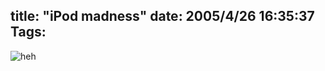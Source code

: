 title: "iPod madness"
date: 2005/4/26 16:35:37
Tags: 
---
<img vspace="0" hspace="0" border="0" src="http://www.comics.com//comics/moderatelyconfused/archive/images/moderatelyconfused21831060050425.gif" alt="heh" title="heh"/><br/><br/><br/>
